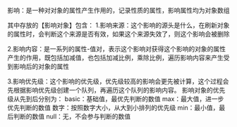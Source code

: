 影响：是一种对对象的属性产生作用的，记录性质的属性，影响属性均为对象数组

其中存放的【影响对象】包含：
1.影响来源：这个影响的源头是什么，在刷新对象的属性时，会判断这个来源是否有效，如果这个来源失效了，则这个影响会被删除

2.影响内容：是一系列的属性-值对，表示这个影响对获得这个影响的对象的属性产生的作用，既包括加减值，也包括加减比例，乘除比例，遍历影响内容来产生受到影响后的对象的属性

3.影响优先级：这个影响的优先级，优先级较高的影响会更先被计算，这个过程会先根据影响优先级创建一个队列，再遍历这个队列的影响内容。
影响对象的优先级从先到后分别为：
basic：基础值，最优先判断的数值
max：最大值，进一步优先判断的数值
数字：按照数字大小，从大到小排列的优先级
min：最小值，最后判断的数值
null：无，不会参与判断的数值